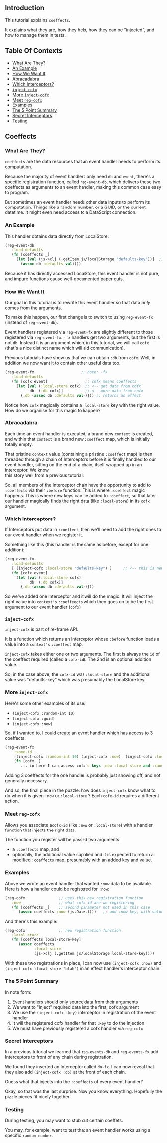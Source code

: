 ## Introduction

This tutorial explains `coeffects`.

It explains what they are, how they help, how they can be "injected", and how 
to manage them in tests.

## Table Of Contexts
 
  * [What Are They?](#what-are-they-)
  * [An Example](#an-example)
  * [How We Want It](#how-we-want-it)
  * [Abracadabra](#abracadabra)
  * [Which Interceptors?](#which-interceptors-)
  * [`inject-cofx`](#-inject-cofx-)
  * [More `inject-cofx`](#more--inject-cofx-)
  * [Meet `reg-cofx`](#meet--reg-cofx-)
  * [Examples](#examples)
  * [The 5 Point Summary](#the-5-point-summary)
  * [Secret Interceptors](#secret-interceptors)
  * [Testing](#testing)

## Coeffects
 
### What Are They?

`coeffects` are the data resources that an event handler needs 
to perform its computation.

Because the majority of event handlers only need `db` and 
`event`, there's a specific registration function, called `reg-event-db`, 
which delivers these two coeffects as arguments to an event 
handler, making this common case easy to program.

But sometimes an event handler needs other data inputs
to perform its computation.  Things like a random number, or a GUID,
or the current datetime. It might even need access to a
DataScript connection.


###  An Example

This handler obtains data directly from LocalStore:
```clj
(reg-event-db
   :load-defaults
   (fn [coeffects _]
     (let [val (js->clj (.getItem js/localStorage "defaults-key"))]  ;; <-- Problem
       (assoc db :defaults val))))
```

Because it has directly accessed LocalStore, this event handler is not 
pure, and impure functions cause well-documented paper cuts. 

### How We Want It

Our goal in this tutorial is to rewrite this event handler so 
that data _only_ comes from the arguments.
 
To make this happen, our first change is to switch to
using `reg-event-fx` (instead of `reg-event-db`).

Event handlers registered via `reg-event-fx` are slightly 
different to those registered via `reg-event-fx`. `-fx` handlers 
get two arguments, but the first is not `db`. Instead it is an argument which, in 
this tutorial,  we will call `cofx` (that's a nice distinct name which will aid communication). 

Previous tutorials have show us that we can obtain `:db` from 
`cofx`.  Well, in addition we now want it to contain other useful data too. 
```clj
(reg-event-fx                     ;; note: -fx 
   :load-defaults
   (fn [cofx event]                 ;; cofx means coeffects
     (let [val (:local-store cofx)  ;; <-- get data from cofx
           db  (:db cofx)]          ;; <-- more data from cofx
       {:db (assoc db :defaults val))})) ;; returns an effect
```

Notice how `cofx` magically contains a `:local-store` key with the 
right value.  How do we organise for this magic to happen? 
 
### Abracadabra 

Each time an event handler is executed, a brand new `context` is created, and within that 
`context` is a brand new `:coeffect` map, which is initially totally empty.

That pristine `context` value (containing a pristine `:coeffect` map) is then threaded 
through a chain of Interceptors before it is finally handled to our event handler,
sitting on the end of a chain, itself wrapped up in an interceptor. We know  
this story well from a previous tutorial. 

So, all members of the Interceptor chain have the opportunity to add to `:coeffects` 
via their `:before` function.  This is where `:coeffect` magic happens. This is where 
new keys can be added to `:coeffect`, so that later our handler magically finds the 
right data (like `:local-store`) in its `cofx` argument.

### Which Interceptors?

If Interceptors put data in `:coeffect`, then we'll need to add the right ones to 
our event handler when we register it. 

Something like this (this handler is the same as before, except for one addition):    
```clj
(reg-event-fx                     
   :load-defaults
   [ (inject-cofx :local-store "defaults-key") ]     ;; <-- this is new
   (fn [cofx event]         
     (let [val (:local-store cofx)
           db  (:db cofx)]  
       {:db (assoc db :defaults val))})) 
```

So we've added one Interceptor and it will do the magic. It will inject the right 
value into `context's` `:coeffeects` which then goes on to be the first argument 
to our event handler (`cofx`) 


### `inject-cofx`

`inject-cofx` is part of re-frame API. 

It is a function which returns an Interceptor whose `:before` function loads 
a value into a `context's` `:coeffect` map.
 
`inject-cofx` takes either one or two arguments. The first is always the `id` of the coeffect 
required (called a `cofx-id`). The 2nd is an optional addition value. 

So, in the case above, the `cofx-id` was `:local-store`  and the additional value 
was "defaults-key" which was presumably the LocalStore key. 

### More `inject-cofx` 
 
Here's some other examples of its use:

  -  `(inject-cofx :random-int 10)` 
  -  `(inject-cofx :guid)`
  -  `(inject-cofx :now)`
  
So, if I wanted to,  I could create an event handler which has access to 3 coeffects:
```clj
(reg-event-fx 
    :some-id 
    [(inject-cofx :random-int 10) (inject-cofx :now)  (inject-cofx :local-store "blah")]  ;; 3
    (fn [cofx _]
       ... in here I can access cofx's keys :now :local-store and :random-int)) 
```

Adding 3 coeffects for the one handler is probably just showing off, and not generally necessary.  

And so, the final piece in the puzzle: how does `inject-cofx` know what to do when 
it is given `:now` or `:local-store` ? Each `cofx-id` requires a different action.

### Meet `reg-cofx`

Allows you associate a`cofx-id` (like `:now` or `:local-store`) with a 
handler function that injects the right data.    

The function you register will be passed two arguments:
  - a `:coeffects` map, and 
  - optionally, the additional value supplied
and it is expected to return a modified `:coeffects` map, presumably with an 
added key and value. 

### Examples

Above we wrote an event handler that wanted `:now` data to be available.  Here 
is how a handler could be registered for `:now`:
```clj 
(reg-cofx               ;; uses this new registration function
   :now                 ;; what cofx-id are we registering
   (fn [coeffects _]    ;; second parameter not used in this case
      (assoc coeffects :now (js.Date.))))   ;; add :now key, with value
```

And there's this example:
```clj 
(reg-cofx               ;; new registration function
   :local-store 
   (fn [coeffects local-store-key]
      (assoc coeffects 
             :local-store
             (js->clj (.getItem js/localStorage local-store-key))))
```


With these two registrations in place, I can now use `(inject-cofx :now)` and 
`(inject-cofx :local-store "blah")` in an effect handler's interceptor chain. 

### The 5 Point Summary

In note form:

  1. Event handlers should only source data from their arguments
  2. We want to "inject" required data into the first, cofx argument
  3. We use the `(inject-cofx :key)` interceptor in registration of the event handler
  4. It will the registered cofx handler for that `:key` to do the injection
  5. We must have previously registered a cofx handler via `reg-cofx`
  
 
### Secret Interceptors

In a previous tutorial we learned that `reg-events-db` 
and `reg-events-fx` add Interceptors to front of any chain during registration.

We found they inserted an Interceptor called `do-fx`. I can now reveal that 
they also add `(inject-cofx :db)` at the front of each chain.

Guess what that injects into the `:coeffects` of every event handler?

Okay, so that was the last surprise. Now you know everything.  Hopefully 
the pizzle pieces fit nicely together   

### Testing

During testing, you may want to stub out certain coeffets.

You may, for example, want to test that an event handler works 
using a specific `random number`.  


   
